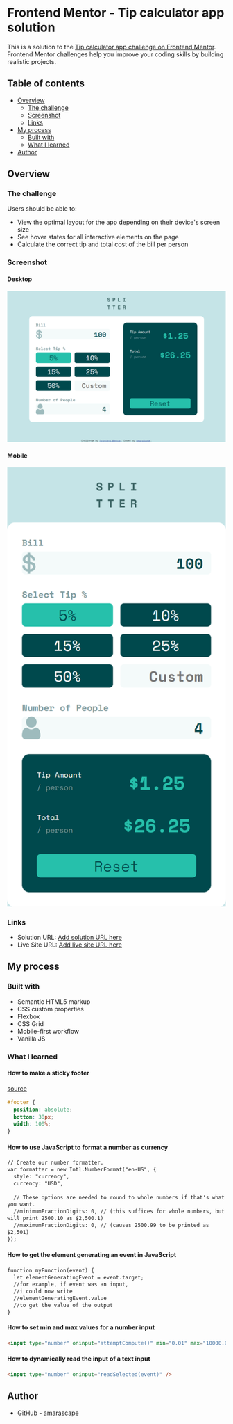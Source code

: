 # Frontend Mentor - Tip calculator app solution

This is a solution to the [Tip calculator app challenge on Frontend Mentor](https://www.frontendmentor.io/challenges/tip-calculator-app-ugJNGbJUX). Frontend Mentor challenges help you improve your coding skills by building realistic projects.

## Table of contents

- [Overview](#overview)
  - [The challenge](#the-challenge)
  - [Screenshot](#screenshot)
  - [Links](#links)
- [My process](#my-process)
  - [Built with](#built-with)
  - [What I learned](#what-i-learned)
- [Author](#author)

## Overview

### The challenge

Users should be able to:

- View the optimal layout for the app depending on their device's screen size
- See hover states for all interactive elements on the page
- Calculate the correct tip and total cost of the bill per person

### Screenshot

#### Desktop

![Desktop](screenshots/desktop-view-screenshot.png)

#### Mobile

![Mobile](screenshots/mobile-view-screenshot.png)

### Links

- Solution URL: [Add solution URL here](https://your-solution-url.com)
- Live Site URL: [Add live site URL here](https://your-live-site-url.com)

## My process

### Built with

- Semantic HTML5 markup
- CSS custom properties
- Flexbox
- CSS Grid
- Mobile-first workflow
- Vanilla JS

### What I learned

#### How to make a sticky footer

[source](https://stackoverflow.com/questions/8824831/make-div-stay-at-bottom-of-pages-content-all-the-time-even-when-there-are-scrol)

```CSS
#footer {
  position: absolute;
  bottom: 30px;
  width: 100%;
}
```

#### How to use JavaScript to format a number as currency

```JS
// Create our number formatter.
var formatter = new Intl.NumberFormat("en-US", {
  style: "currency",
  currency: "USD",

  // These options are needed to round to whole numbers if that's what you want.
  //minimumFractionDigits: 0, // (this suffices for whole numbers, but will print 2500.10 as $2,500.1)
  //maximumFractionDigits: 0, // (causes 2500.99 to be printed as $2,501)
});
```

#### How to get the element generating an event in JavaScript

```JS
function myFunction(event) {
  let elementGeneratingEvent = event.target;
  //for example, if event was an input,
  //i could now write
  //elementGeneratingEvent.value
  //to get the value of the output
}
```

#### How to set min and max values for a number input

```HTML
<input type="number" oninput="attemptCompute()" min="0.01" max="10000.00" step="0.01" />
```

#### How to dynamically read the input of a text input

```HTML
<input type="number" oninput="readSelected(event)" />
```

## Author

- GitHub - [amarascape](https://github.com/amarascape)
